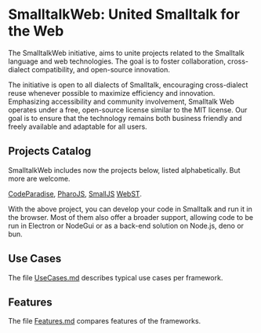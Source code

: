 # SmalltalkWeb: United Smalltalk for the Web

The SmalltalkWeb initiative, aims to unite projects related to the Smalltalk language and web technologies. The goal is to foster collaboration, cross-dialect compatibility, and open-source innovation.

The initiative is open to all dialects of Smalltalk, encouraging cross-dialect reuse whenever possible to maximize efficiency and innovation. Emphasizing accessibility and community involvement, Smalltalk Web operates under a free, open-source license similar to the MIT license. Our goal is to ensure that the technology remains both business friendly and freely available and adaptable for all users.

## Projects Catalog

SmalltalkWeb includes now the projects below, listed alphabetically. But more are welcome. 

[CodeParadise](https://github.com/ErikOnBike/CodeParadise),
[PharoJS](https://pharojs.org),
[SmallJS](https://small-js.org)
[WebST](https://github.com/bouraqadi/WebST).


With the above project, you can develop your code in Smalltalk and run it in the browser.
Most of them also offer a broader support, allowing code to be run in Electron or NodeGui or as a back-end solution on Node.js, deno or bun.

## Use Cases

The file [UseCases.md](UseCases.md) describes typical use cases per framework.

## Features

The file [Features.md](Features.md) compares features of the frameworks.
